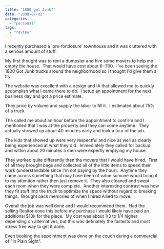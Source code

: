 ```yaml
---
title: "1800 got Junk?"
date: "2008-07-02"
categories: 
  - "personal"
tags: 
  - "review"
---
```


I recently purchased a 'pre-forclosure' townhouse and it was cluttered with a serious amount of stuff.

My first thought was to rent a dumpster and hire some movers to help me empty the house.  That would have cost about $6-$700.  I've been seeing the 1800 Got Junk trucks around the neighborhood so I thought I'd give them a try.

The website was excellent with a design and IA that allowed me to quickly accomplish what I came there to do.  I setup an appointment for the next business day and got a price estimate.

They price by volume and supply the labor to fill it.  I estimated about 75% of a truck.

The called me about an hour before the appointment to confirm and I mentioned that I was at the property and they can come anytime.  They actually showed up about 40 minutes early and took a tour of the job.

The kids that showed up were very respectful and nice as well as clearly being experienced at what they did.  Immediately they called for backup and within about 20 minutes 5 men were expertly emptying my house.

They worked quite differently then the movers that I would have hired.  First of all they brought bags and collected all of the little items to speed their work (understandable since I'm not paying by the hour).  Anytime they came across something that may have been of value somone would bring it to my attention rather then just remove it.  They also cleaned and swept each room when they were complete.  Another interesting contrast was how they fit stuff into the truck to optimize the space without regard to breaking things.  Brought back memories of when I hired Allied to move.

Overall the job was well done and I would recommend them.  Had the selling Realtor done this before my purchase I would likely have paid an additional $10k for the place.  My cost was about 1/3 to 1/4 higher depending on alternatives, but this was definately the fastests and most stress free way to get it done.

Even booking the appointment was done on the couch during a commercial of "In Plain Sight".
